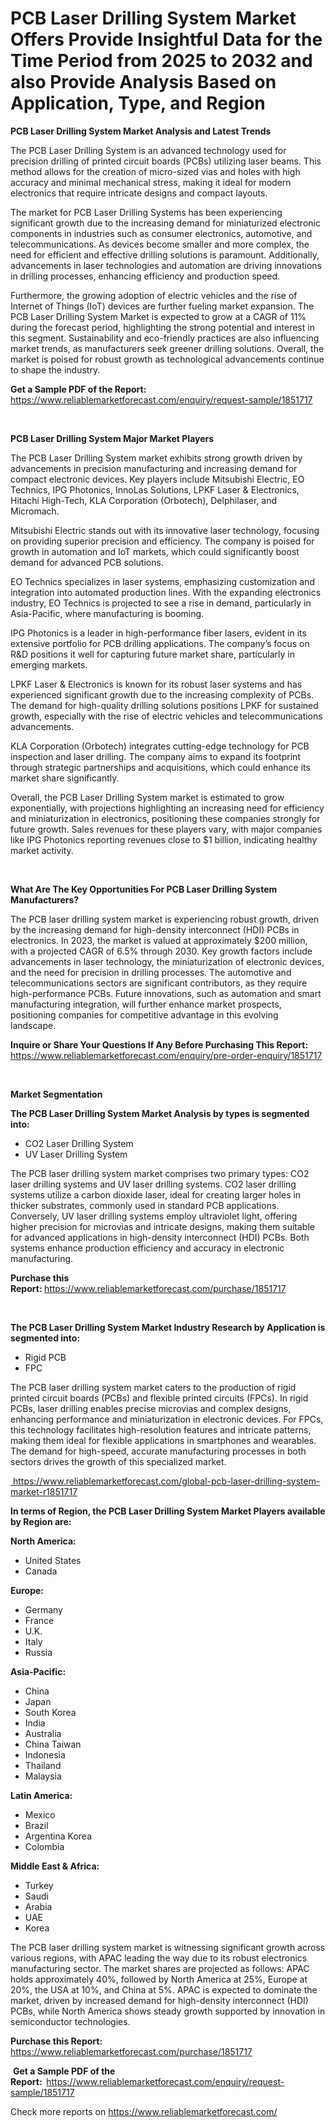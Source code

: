 <p><h1>PCB Laser Drilling System Market Offers Provide Insightful Data for the Time Period from 2025 to 2032 and also Provide Analysis Based on Application, Type, and Region</h1></p><p><strong>PCB Laser Drilling System Market Analysis and Latest Trends</strong></p>
<p><p>The PCB Laser Drilling System is an advanced technology used for precision drilling of printed circuit boards (PCBs) utilizing laser beams. This method allows for the creation of micro-sized vias and holes with high accuracy and minimal mechanical stress, making it ideal for modern electronics that require intricate designs and compact layouts. </p><p>The market for PCB Laser Drilling Systems has been experiencing significant growth due to the increasing demand for miniaturized electronic components in industries such as consumer electronics, automotive, and telecommunications. As devices become smaller and more complex, the need for efficient and effective drilling solutions is paramount. Additionally, advancements in laser technologies and automation are driving innovations in drilling processes, enhancing efficiency and production speed.</p><p>Furthermore, the growing adoption of electric vehicles and the rise of Internet of Things (IoT) devices are further fueling market expansion. The PCB Laser Drilling System Market is expected to grow at a CAGR of 11% during the forecast period, highlighting the strong potential and interest in this segment. Sustainability and eco-friendly practices are also influencing market trends, as manufacturers seek greener drilling solutions. Overall, the market is poised for robust growth as technological advancements continue to shape the industry.</p></p>
<p><strong>Get a Sample PDF of the Report:&nbsp;</strong> <a href="https://www.reliablemarketforecast.com/enquiry/request-sample/1851717?utm_campaign=2015&utm_medium=2&utm_source=Github&utm_content=ia&utm_term=07012025&utm_id=pcb-laser-drilling-system">https://www.reliablemarketforecast.com/enquiry/request-sample/1851717</a></p>
<p>&nbsp;</p>
<p><strong>PCB Laser Drilling System Major Market Players</strong></p>
<p><p>The PCB Laser Drilling System market exhibits strong growth driven by advancements in precision manufacturing and increasing demand for compact electronic devices. Key players include Mitsubishi Electric, EO Technics, IPG Photonics, InnoLas Solutions, LPKF Laser & Electronics, Hitachi High-Tech, KLA Corporation (Orbotech), Delphilaser, and Micromach.</p><p>Mitsubishi Electric stands out with its innovative laser technology, focusing on providing superior precision and efficiency. The company is poised for growth in automation and IoT markets, which could significantly boost demand for advanced PCB solutions.</p><p>EO Technics specializes in laser systems, emphasizing customization and integration into automated production lines. With the expanding electronics industry, EO Technics is projected to see a rise in demand, particularly in Asia-Pacific, where manufacturing is booming.</p><p>IPG Photonics is a leader in high-performance fiber lasers, evident in its extensive portfolio for PCB drilling applications. The company’s focus on R&D positions it well for capturing future market share, particularly in emerging markets.</p><p>LPKF Laser & Electronics is known for its robust laser systems and has experienced significant growth due to the increasing complexity of PCBs. The demand for high-quality drilling solutions positions LPKF for sustained growth, especially with the rise of electric vehicles and telecommunications advancements.</p><p>KLA Corporation (Orbotech) integrates cutting-edge technology for PCB inspection and laser drilling. The company aims to expand its footprint through strategic partnerships and acquisitions, which could enhance its market share significantly.</p><p>Overall, the PCB Laser Drilling System market is estimated to grow exponentially, with projections highlighting an increasing need for efficiency and miniaturization in electronics, positioning these companies strongly for future growth. Sales revenues for these players vary, with major companies like IPG Photonics reporting revenues close to $1 billion, indicating healthy market activity.</p></p>
<p>&nbsp;</p>
<p><strong>What Are The Key Opportunities For PCB Laser Drilling System Manufacturers?</strong></p>
<p><p>The PCB laser drilling system market is experiencing robust growth, driven by the increasing demand for high-density interconnect (HDI) PCBs in electronics. In 2023, the market is valued at approximately $200 million, with a projected CAGR of 6.5% through 2030. Key growth factors include advancements in laser technology, the miniaturization of electronic devices, and the need for precision in drilling processes. The automotive and telecommunications sectors are significant contributors, as they require high-performance PCBs. Future innovations, such as automation and smart manufacturing integration, will further enhance market prospects, positioning companies for competitive advantage in this evolving landscape.</p></p>
<p><strong>Inquire or Share Your Questions If Any Before Purchasing This Report:</strong> <a href="https://www.reliablemarketforecast.com/enquiry/pre-order-enquiry/1851717?utm_campaign=2015&utm_medium=2&utm_source=Github&utm_content=ia&utm_term=07012025&utm_id=pcb-laser-drilling-system">https://www.reliablemarketforecast.com/enquiry/pre-order-enquiry/1851717</a></p>
<p>&nbsp;</p>
<p><strong>Market Segmentation</strong></p>
<p><strong>The PCB Laser Drilling System Market Analysis by types is segmented into:</strong></p>
<p><ul><li>CO2 Laser Drilling System</li><li>UV Laser Drilling System</li></ul></p>
<p><p>The PCB laser drilling system market comprises two primary types: CO2 laser drilling systems and UV laser drilling systems. CO2 laser drilling systems utilize a carbon dioxide laser, ideal for creating larger holes in thicker substrates, commonly used in standard PCB applications. Conversely, UV laser drilling systems employ ultraviolet light, offering higher precision for microvias and intricate designs, making them suitable for advanced applications in high-density interconnect (HDI) PCBs. Both systems enhance production efficiency and accuracy in electronic manufacturing.</p></p>
<p><strong>Purchase this Report:&nbsp;</strong><a href="https://www.reliablemarketforecast.com/purchase/1851717?utm_campaign=2015&utm_medium=2&utm_source=Github&utm_content=ia&utm_term=07012025&utm_id=pcb-laser-drilling-system">https://www.reliablemarketforecast.com/purchase/1851717</a></p>
<p>&nbsp;</p>
<p><strong>The PCB Laser Drilling System Market Industry Research by Application is segmented into:</strong></p>
<p><ul><li>Rigid PCB</li><li>FPC</li></ul></p>
<p><p>The PCB laser drilling system market caters to the production of rigid printed circuit boards (PCBs) and flexible printed circuits (FPCs). In rigid PCBs, laser drilling enables precise microvias and complex designs, enhancing performance and miniaturization in electronic devices. For FPCs, this technology facilitates high-resolution features and intricate patterns, making them ideal for flexible applications in smartphones and wearables. The demand for high-speed, accurate manufacturing processes in both sectors drives the growth of this specialized market.</p></p>
<p><a href="https://www.reliablemarketforecast.com/global-pcb-laser-drilling-system-market-r1851717?utm_campaign=2015&utm_medium=2&utm_source=Github&utm_content=ia&utm_term=07012025&utm_id=pcb-laser-drilling-system">&nbsp;https://www.reliablemarketforecast.com/global-pcb-laser-drilling-system-market-r1851717</a></p>
<p><strong>In terms of Region, the PCB Laser Drilling System Market Players available by Region are:</strong></p>
<p>
    <p> <strong> North America: </strong>
        <ul>
            <li>United States</li>
            <li>Canada</li>
        </ul>
        </p> 
    <p> <strong> Europe: </strong>
        <ul>
            <li>Germany</li>
            <li>France</li>
            <li>U.K.</li>
            <li>Italy</li>
            <li>Russia</li>
        </ul>
        </p> 
    <p> <strong> Asia-Pacific: </strong>
        <ul>
            <li>China</li>
            <li>Japan</li>
            <li>South Korea</li>
            <li>India</li>
            <li>Australia</li>
            <li>China Taiwan</li>
            <li>Indonesia</li>
            <li>Thailand</li>
            <li>Malaysia</li>
        </ul>
        </p> 
    <p> <strong> Latin America: </strong>
        <ul>
            <li>Mexico</li>
            <li>Brazil</li>
            <li>Argentina Korea</li>
            <li>Colombia</li>
        </ul>
        </p> 
    <p> <strong> Middle East & Africa: </strong>
        <ul>
            <li>Turkey</li>
            <li>Saudi</li>
            <li>Arabia</li>
            <li>UAE</li>
            <li>Korea</li>
        </ul>
    </p>
    </p>
<p><p>The PCB laser drilling system market is witnessing significant growth across various regions, with APAC leading the way due to its robust electronics manufacturing sector. The market shares are projected as follows: APAC holds approximately 40%, followed by North America at 25%, Europe at 20%, the USA at 10%, and China at 5%. APAC is expected to dominate the market, driven by increased demand for high-density interconnect (HDI) PCBs, while North America shows steady growth supported by innovation in semiconductor technologies.</p></p>
<p><strong>Purchase this Report: </strong><a href="https://www.reliablemarketforecast.com/purchase/1851717?utm_campaign=2015&utm_medium=2&utm_source=Github&utm_content=ia&utm_term=07012025&utm_id=pcb-laser-drilling-system">https://www.reliablemarketforecast.com/purchase/1851717</a></p>
<p>&nbsp;<strong>Get a Sample PDF of the Report:&nbsp;&nbsp;</strong><a href="https://www.reliablemarketforecast.com/enquiry/request-sample/1851717?utm_campaign=2015&utm_medium=2&utm_source=Github&utm_content=ia&utm_term=07012025&utm_id=pcb-laser-drilling-system">https://www.reliablemarketforecast.com/enquiry/request-sample/1851717</a></p>
<p><strong></strong></p>
<p>Check more reports on <a href="https://www.reliablemarketforecast.com/?utm_campaign=2015&utm_medium=2&utm_source=Github&utm_content=ia&utm_term=07012025&utm_id=pcb-laser-drilling-system">https://www.reliablemarketforecast.com/</a></p>